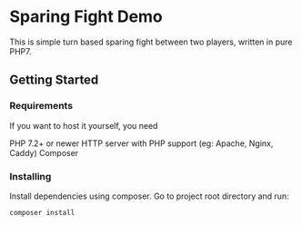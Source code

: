 # Sparing Fight Demo

This is simple turn based sparing fight between two players, written in pure PHP7.

## Getting Started

### Requirements

If you want to host it yourself, you need

PHP 7.2+ or newer
HTTP server with PHP support (eg: Apache, Nginx, Caddy)
Composer

### Installing

Install dependencies using composer. Go to project root directory and run:

```
composer install
```
